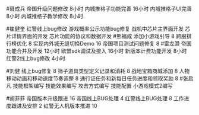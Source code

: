 #聂成兵 
帝国升级问题修改        8小时
内城推格子功能完善      16小时
内城推格子UI完善        8小时
内城推格子教学修改      8小时

#崔健奎 
红警线上bug修改
游戏概率公示功能bug修复
战机中芯片主界面开发
芯片详情界面的开发
芯片功能的协议和数据开发
#熊福成 
添加小游戏引导                                                      8
跨服排行榜优化                                                      8
实现内外城无缝切换Demo                                     16
帝国项目测试问题修复                                            8
#雷龙灏 
帝国功能合并及开发      12小时
欧盟sdk调试及接入       16小时
新版本计费功能开发      8小时
红警2线上bug修改        4小时

#刘健 
线上bug修复	8
筛子道具类型定义记录和消耗	8
战地宝箱商城添加	8
人物移动动画和移动速度节奏调整	8
通行证任务和新每日任务进度和领取奖励	8
#张启凡 
技能框架编写
技能效果编写
攻击方式编写
技能配置
小游戏模式2编写

#胡菲菲 
帝国版本升级跟进 16
帝国线上BUG处理      4
红警线上BUG处理     8
工作进度跟进及安排   2
红警无人机版本推进 10